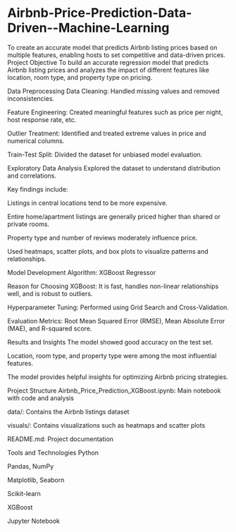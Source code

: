 # Airbnb-Price-Prediction-Data-Driven--Machine-Learning
To create an accurate model that predicts Airbnb listing prices based on multiple features, enabling hosts to set competitive and data-driven prices.
Project Objective
To build an accurate regression model that predicts Airbnb listing prices and analyzes the impact of different features like location, room type, and property type on pricing.

Data Preprocessing
Data Cleaning: Handled missing values and removed inconsistencies.

Feature Engineering: Created meaningful features such as price per night, host response rate, etc.

Outlier Treatment: Identified and treated extreme values in price and numerical columns.

Train-Test Split: Divided the dataset for unbiased model evaluation.

Exploratory Data Analysis
Explored the dataset to understand distribution and correlations.

Key findings include:

Listings in central locations tend to be more expensive.

Entire home/apartment listings are generally priced higher than shared or private rooms.

Property type and number of reviews moderately influence price.

Used heatmaps, scatter plots, and box plots to visualize patterns and relationships.

Model Development
Algorithm: XGBoost Regressor

Reason for Choosing XGBoost: It is fast, handles non-linear relationships well, and is robust to outliers.

Hyperparameter Tuning: Performed using Grid Search and Cross-Validation.

Evaluation Metrics: Root Mean Squared Error (RMSE), Mean Absolute Error (MAE), and R-squared score.

Results and Insights
The model showed good accuracy on the test set.

Location, room type, and property type were among the most influential features.

The model provides helpful insights for optimizing Airbnb pricing strategies.

Project Structure
Airbnb_Price_Prediction_XGBoost.ipynb: Main notebook with code and analysis

data/: Contains the Airbnb listings dataset

visuals/: Contains visualizations such as heatmaps and scatter plots

README.md: Project documentation

Tools and Technologies
Python

Pandas, NumPy

Matplotlib, Seaborn

Scikit-learn

XGBoost

Jupyter Notebook
